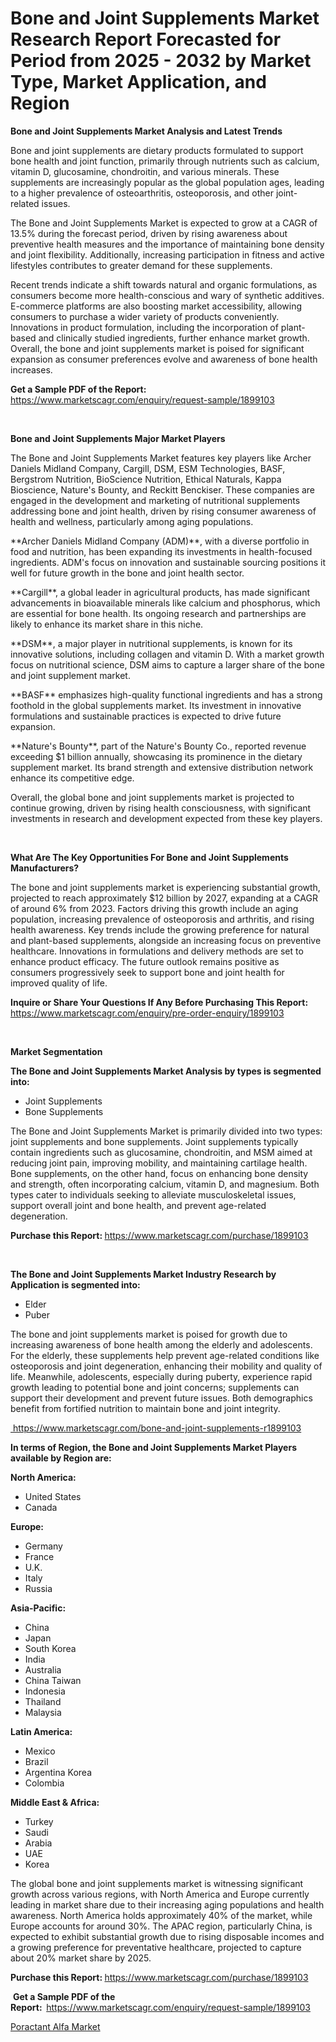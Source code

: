 <p><h1>Bone and Joint Supplements Market Research Report Forecasted for Period from 2025 -  2032 by Market Type, Market Application, and Region</h1></p><p><strong>Bone and Joint Supplements Market Analysis and Latest Trends</strong></p>
<p><p>Bone and joint supplements are dietary products formulated to support bone health and joint function, primarily through nutrients such as calcium, vitamin D, glucosamine, chondroitin, and various minerals. These supplements are increasingly popular as the global population ages, leading to a higher prevalence of osteoarthritis, osteoporosis, and other joint-related issues. </p><p>The Bone and Joint Supplements Market is expected to grow at a CAGR of 13.5% during the forecast period, driven by rising awareness about preventive health measures and the importance of maintaining bone density and joint flexibility. Additionally, increasing participation in fitness and active lifestyles contributes to greater demand for these supplements. </p><p>Recent trends indicate a shift towards natural and organic formulations, as consumers become more health-conscious and wary of synthetic additives. E-commerce platforms are also boosting market accessibility, allowing consumers to purchase a wider variety of products conveniently. Innovations in product formulation, including the incorporation of plant-based and clinically studied ingredients, further enhance market growth. Overall, the bone and joint supplements market is poised for significant expansion as consumer preferences evolve and awareness of bone health increases.</p></p>
<p><strong>Get a Sample PDF of the Report:&nbsp;</strong> <a href="https://www.marketscagr.com/enquiry/request-sample/1899103?utm_campaign=3208&utm_medium=2&utm_source=Github&utm_content=ia&utm_term=08032025&utm_id=bone-and-joint-supplements">https://www.marketscagr.com/enquiry/request-sample/1899103</a></p>
<p>&nbsp;</p>
<p><strong>Bone and Joint Supplements Major Market Players</strong></p>
<p><p>The Bone and Joint Supplements Market features key players like Archer Daniels Midland Company, Cargill, DSM, ESM Technologies, BASF, Bergstrom Nutrition, BioScience Nutrition, Ethical Naturals, Kappa Bioscience, Nature's Bounty, and Reckitt Benckiser. These companies are engaged in the development and marketing of nutritional supplements addressing bone and joint health, driven by rising consumer awareness of health and wellness, particularly among aging populations.</p><p>**Archer Daniels Midland Company (ADM)**, with a diverse portfolio in food and nutrition, has been expanding its investments in health-focused ingredients. ADM's focus on innovation and sustainable sourcing positions it well for future growth in the bone and joint health sector.</p><p>**Cargill**, a global leader in agricultural products, has made significant advancements in bioavailable minerals like calcium and phosphorus, which are essential for bone health. Its ongoing research and partnerships are likely to enhance its market share in this niche.</p><p>**DSM**, a major player in nutritional supplements, is known for its innovative solutions, including collagen and vitamin D. With a market growth focus on nutritional science, DSM aims to capture a larger share of the bone and joint supplement market.</p><p>**BASF** emphasizes high-quality functional ingredients and has a strong foothold in the global supplements market. Its investment in innovative formulations and sustainable practices is expected to drive future expansion.</p><p>**Nature's Bounty**, part of the Nature's Bounty Co., reported revenue exceeding $1 billion annually, showcasing its prominence in the dietary supplement market. Its brand strength and extensive distribution network enhance its competitive edge.</p><p>Overall, the global bone and joint supplements market is projected to continue growing, driven by rising health consciousness, with significant investments in research and development expected from these key players.</p></p>
<p>&nbsp;</p>
<p><strong>What Are The Key Opportunities For Bone and Joint Supplements Manufacturers?</strong></p>
<p><p>The bone and joint supplements market is experiencing substantial growth, projected to reach approximately $12 billion by 2027, expanding at a CAGR of around 6% from 2023. Factors driving this growth include an aging population, increasing prevalence of osteoporosis and arthritis, and rising health awareness. Key trends include the growing preference for natural and plant-based supplements, alongside an increasing focus on preventive healthcare. Innovations in formulations and delivery methods are set to enhance product efficacy. The future outlook remains positive as consumers progressively seek to support bone and joint health for improved quality of life.</p></p>
<p><strong>Inquire or Share Your Questions If Any Before Purchasing This Report:</strong> <a href="https://www.marketscagr.com/enquiry/pre-order-enquiry/1899103?utm_campaign=3208&utm_medium=2&utm_source=Github&utm_content=ia&utm_term=08032025&utm_id=bone-and-joint-supplements">https://www.marketscagr.com/enquiry/pre-order-enquiry/1899103</a></p>
<p>&nbsp;</p>
<p><strong>Market Segmentation</strong></p>
<p><strong>The Bone and Joint Supplements Market Analysis by types is segmented into:</strong></p>
<p><ul><li>Joint Supplements</li><li>Bone Supplements</li></ul></p>
<p><p>The Bone and Joint Supplements Market is primarily divided into two types: joint supplements and bone supplements. Joint supplements typically contain ingredients such as glucosamine, chondroitin, and MSM aimed at reducing joint pain, improving mobility, and maintaining cartilage health. Bone supplements, on the other hand, focus on enhancing bone density and strength, often incorporating calcium, vitamin D, and magnesium. Both types cater to individuals seeking to alleviate musculoskeletal issues, support overall joint and bone health, and prevent age-related degeneration.</p></p>
<p><strong>Purchase this Report:&nbsp;</strong><a href="https://www.marketscagr.com/purchase/1899103?utm_campaign=3208&utm_medium=2&utm_source=Github&utm_content=ia&utm_term=08032025&utm_id=bone-and-joint-supplements">https://www.marketscagr.com/purchase/1899103</a></p>
<p>&nbsp;</p>
<p><strong>The Bone and Joint Supplements Market Industry Research by Application is segmented into:</strong></p>
<p><ul><li>Elder</li><li>Puber</li></ul></p>
<p><p>The bone and joint supplements market is poised for growth due to increasing awareness of bone health among the elderly and adolescents. For the elderly, these supplements help prevent age-related conditions like osteoporosis and joint degeneration, enhancing their mobility and quality of life. Meanwhile, adolescents, especially during puberty, experience rapid growth leading to potential bone and joint concerns; supplements can support their development and prevent future issues. Both demographics benefit from fortified nutrition to maintain bone and joint integrity.</p></p>
<p><a href="https://www.marketscagr.com/bone-and-joint-supplements-r1899103?utm_campaign=3208&utm_medium=2&utm_source=Github&utm_content=ia&utm_term=08032025&utm_id=bone-and-joint-supplements">&nbsp;https://www.marketscagr.com/bone-and-joint-supplements-r1899103</a></p>
<p><strong>In terms of Region, the Bone and Joint Supplements Market Players available by Region are:</strong></p>
<p>
    <p> <strong> North America: </strong>
        <ul>
            <li>United States</li>
            <li>Canada</li>
        </ul>
        </p> 
    <p> <strong> Europe: </strong>
        <ul>
            <li>Germany</li>
            <li>France</li>
            <li>U.K.</li>
            <li>Italy</li>
            <li>Russia</li>
        </ul>
        </p> 
    <p> <strong> Asia-Pacific: </strong>
        <ul>
            <li>China</li>
            <li>Japan</li>
            <li>South Korea</li>
            <li>India</li>
            <li>Australia</li>
            <li>China Taiwan</li>
            <li>Indonesia</li>
            <li>Thailand</li>
            <li>Malaysia</li>
        </ul>
        </p> 
    <p> <strong> Latin America: </strong>
        <ul>
            <li>Mexico</li>
            <li>Brazil</li>
            <li>Argentina Korea</li>
            <li>Colombia</li>
        </ul>
        </p> 
    <p> <strong> Middle East & Africa: </strong>
        <ul>
            <li>Turkey</li>
            <li>Saudi</li>
            <li>Arabia</li>
            <li>UAE</li>
            <li>Korea</li>
        </ul>
    </p>
    </p>
<p><p>The global bone and joint supplements market is witnessing significant growth across various regions, with North America and Europe currently leading in market share due to their increasing aging populations and health awareness. North America holds approximately 40% of the market, while Europe accounts for around 30%. The APAC region, particularly China, is expected to exhibit substantial growth due to rising disposable incomes and a growing preference for preventative healthcare, projected to capture about 20% market share by 2025.</p></p>
<p><strong>Purchase this Report: </strong><a href="https://www.marketscagr.com/purchase/1899103?utm_campaign=3208&utm_medium=2&utm_source=Github&utm_content=ia&utm_term=08032025&utm_id=bone-and-joint-supplements">https://www.marketscagr.com/purchase/1899103</a></p>
<p>&nbsp;<strong>Get a Sample PDF of the Report:&nbsp;&nbsp;</strong><a href="https://www.marketscagr.com/enquiry/request-sample/1899103?utm_campaign=3208&utm_medium=2&utm_source=Github&utm_content=ia&utm_term=08032025&utm_id=bone-and-joint-supplements">https://www.marketscagr.com/enquiry/request-sample/1899103</a></p>
<p><strong></strong></p>
<p><p><a href="https://github.com/shirlantosx7/Market-Research-Report-List-1/blob/main/poractant-alfa-market.md?utm_campaign=3208&utm_medium=2&utm_source=Github&utm_content=ia&utm_term=08032025&utm_id=bone-and-joint-supplements">Poractant Alfa Market</a></p></p>